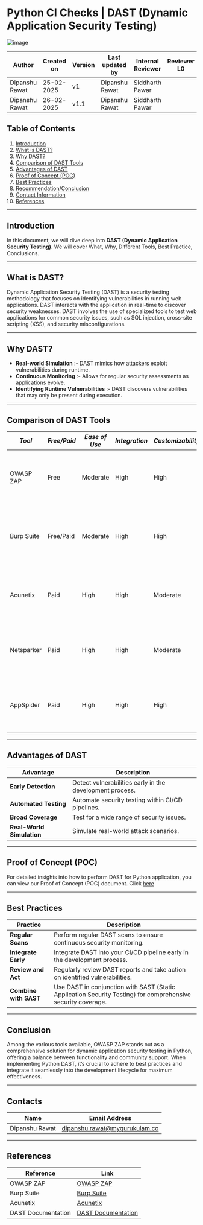 
# Python CI Checks | DAST (Dynamic Application Security Testing)

![image](https://github.com/user-attachments/assets/300e1d46-8458-4570-a568-1c0c24c5500f)


| **Author** | **Created on** | **Version** | **Last updated by**|**Internal Reviewer** |**Reviewer L0** |**Reviewer L1** |**Reviewer L2** |
|------------|---------------------------|-------------|---------------------|-------------|-------------|-------------|-------------|
| Dipanshu Rawat|   25-02-2025             | v1          | Dipanshu Rawat        |  Siddharth Pawar |  |   |      |
| Dipanshu Rawat|   26-02-2025             | v1.1          | Dipanshu Rawat        |  Siddharth Pawar |  |   |      |

## Table of Contents
1. [Introduction](#introduction)
2. [What is DAST?](#what-is-dast)
3. [Why DAST?](#why-dast)
4. [Comparison of DAST Tools](#comparison-of-dast-tools)
5. [Advantages of DAST](#advantages-of-dast)
6. [Proof of Concept (POC)](#proof-of-concept-poc)
7. [Best Practices](#best-practices)
8. [Recommendation/Conclusion](#conclusion)
9. [Contact Information](#contacts)
10. [References](#references)

---

## Introduction

In this document, we will dive deep into **DAST (Dynamic Application Security Testing)**. We will cover What, Why, Different Tools, Best Practice, Conclusions.

---

## What is DAST?
Dynamic Application Security Testing (DAST) is a security testing methodology that focuses on identifying vulnerabilities in running web applications.  DAST interacts with the application in real-time to discover security weaknesses. DAST involves the use of specialized tools to test web applications for common security issues, such as SQL injection, cross-site scripting (XSS), and security misconfigurations.

---

## Why DAST?

- **Real-world Simulation** :-           DAST mimics how attackers exploit vulnerabilities during runtime.           
- **Continuous Monitoring** :-         Allows for regular security assessments as applications evolve.              
- **Identifying Runtime Vulnerabilities** :- DAST discovers vulnerabilities that may only be present during execution.    

---

## Comparison of DAST Tools

| *Tool*       | *Free/Paid* | *Ease of Use* | *Integration* | *Customizability* | *Accuracy* | *Best For*                                                                 |
|-----------------|---------------|------------------|------------------|----------------------|--------------|------------------------------------------------------------------------------|
| OWASP ZAP  | Free          | Moderate         | High             | High                 | High         | *Developers* needing a free, open-source tool for basic to advanced scans. |
| Burp Suite | Free/Paid     | Moderate         | High             | High                 | High         | *Security experts* requiring advanced features like intercepting proxies.  |
| Acunetix   | Paid          | High             | High             | Moderate             | Very High    | *Teams* wanting fast, accurate scans with minimal setup.                  |
| Netsparker | Paid          | High             | High             | Moderate             | Very High    | *Enterprises* needing high accuracy and compliance reporting.             |
| AppSpider  | Paid          | High             | High             | High                 | High         | *DevOps teams* focusing on CI/CD integration and automation.              |Active community, fewer learning resources |

---

## Advantages of DAST

| **Advantage**          | **Description**                                                                 |
|-------------------------|---------------------------------------------------------------------------------|
| **Early Detection**     | Detect vulnerabilities early in the development process.                       |
| **Automated Testing**   | Automate security testing within CI/CD pipelines.                              |
| **Broad Coverage**      | Test for a wide range of security issues.                                      |
| **Real-World Simulation** | Simulate real-world attack scenarios.                                         |

---

## Proof of Concept (POC)
For detailed insights into how to perform DAST for Python application, you can view our Proof of Concept (POC) document. Click [here](https://github.com/Snaatak-Skyops/Documentation/blob/SCRUM-77/Application%20CI%20Design/Python%20CI%20Checks/DAST/POC/README.md)


---

## Best Practices

| **Practice**            | **Description**                                                                 |
|--------------------------|---------------------------------------------------------------------------------|
| **Regular Scans**        | Perform regular DAST scans to ensure continuous security monitoring.            |
| **Integrate Early**      | Integrate DAST into your CI/CD pipeline early in the development process.       |
| **Review and Act**       | Regularly review DAST reports and take action on identified vulnerabilities.    |
| **Combine with SAST**    | Use DAST in conjunction with SAST (Static Application Security Testing) for comprehensive security coverage. |

---

## Conclusion
Among the various tools available, OWASP ZAP stands out as a comprehensive solution for dynamic application security testing in Python, offering a balance between functionality and community support. When implementing Python DAST, it’s crucial to adhere to best practices and integrate it seamlessly into the development lifecycle for maximum effectiveness.   

---

## Contacts

| Name| Email Address      |
|-----|--------------------------|
| Dipanshu Rawat | dipanshu.rawat@mygurukulam.co |  

---

## References

| Reference                    | Link                                                                            |
|------------------------------|---------------------------------------------------------------------------------|
| OWASP ZAP                    | [OWASP ZAP](https://www.zaproxy.org/)                                           |
| Burp Suite                   | [Burp Suite](https://portswigger.net/burp)                                      |
| Acunetix                      | [Acunetix](https://www.acunetix.com/)                                     |
| DAST Documentation           | [DAST Documentation](https://medium.com/@c-shantanu/python-dast-e95905730938) |
